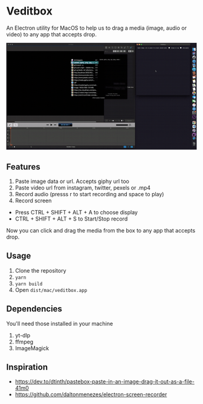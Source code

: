 # Veditbox

An Electron utility for MacOS to help us to drag a media (image, audio or video) to any app that accepts drop.

![Cover image](.github/preview.gif)

## Features

1. Paste image data or url. Accepts giphy url too
2. Paste video url from instagram, twitter, pexels or .mp4
3. Record audio (presss r to start recording and space to play)
4. Record screen

- Press CTRL + SHIFT + ALT + A to choose display
- CTRL + SHIFT + ALT + S to Start/Stop record

Now you can click and drag the media from the box to any app that accepts drop.

## Usage

1. Clone the repository
2. `yarn`
3. `yarn build`
4. Open `dist/mac/veditbox.app`

## Dependencies

You'll need those installed in your machine

1. yt-dlp
2. ffmpeg
3. ImageMagick

## Inspiration

- https://dev.to/dtinth/pastebox-paste-in-an-image-drag-it-out-as-a-file-41m0
- https://github.com/daltonmenezes/electron-screen-recorder
